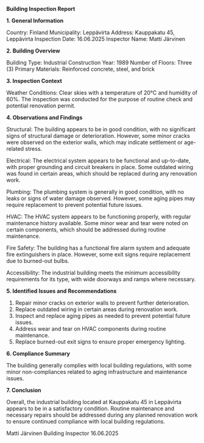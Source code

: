  **Building Inspection Report**

**1. General Information**

Country: Finland
Municipality: Leppävirta
Address: Kauppakatu 45, Leppävirta
Inspection Date: 16.06.2025
Inspector Name: Matti Järvinen

**2. Building Overview**

Building Type: Industrial
Construction Year: 1989
Number of Floors: Three (3)
Primary Materials: Reinforced concrete, steel, and brick

**3. Inspection Context**

Weather Conditions: Clear skies with a temperature of 20°C and humidity of 60%. The inspection was conducted for the purpose of routine check and potential renovation permit.

**4. Observations and Findings**

Structural: The building appears to be in good condition, with no significant signs of structural damage or deterioration. However, some minor cracks were observed on the exterior walls, which may indicate settlement or age-related stress.

Electrical: The electrical system appears to be functional and up-to-date, with proper grounding and circuit breakers in place. Some outdated wiring was found in certain areas, which should be replaced during any renovation work.

Plumbing: The plumbing system is generally in good condition, with no leaks or signs of water damage observed. However, some aging pipes may require replacement to prevent potential future issues.

HVAC: The HVAC system appears to be functioning properly, with regular maintenance history available. Some minor wear and tear were noted on certain components, which should be addressed during routine maintenance.

Fire Safety: The building has a functional fire alarm system and adequate fire extinguishers in place. However, some exit signs require replacement due to burned-out bulbs.

Accessibility: The industrial building meets the minimum accessibility requirements for its type, with wide doorways and ramps where necessary.

**5. Identified Issues and Recommendations**

1. Repair minor cracks on exterior walls to prevent further deterioration.
2. Replace outdated wiring in certain areas during renovation work.
3. Inspect and replace aging pipes as needed to prevent potential future issues.
4. Address wear and tear on HVAC components during routine maintenance.
5. Replace burned-out exit signs to ensure proper emergency lighting.

**6. Compliance Summary**

The building generally complies with local building regulations, with some minor non-compliances related to aging infrastructure and maintenance issues.

**7. Conclusion**

Overall, the industrial building located at Kauppakatu 45 in Leppävirta appears to be in a satisfactory condition. Routine maintenance and necessary repairs should be addressed during any planned renovation work to ensure continued compliance with local building regulations.

Matti Järvinen
Building Inspector
16.06.2025